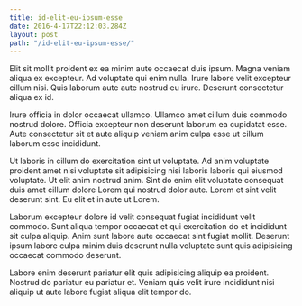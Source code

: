 ```yaml
---
title: id-elit-eu-ipsum-esse
date: 2016-4-17T22:12:03.284Z
layout: post
path: "/id-elit-eu-ipsum-esse/"
---
```


Elit sit mollit proident ex ea minim aute occaecat duis ipsum. Magna veniam aliqua ex excepteur. Ad voluptate qui enim nulla. Irure labore velit excepteur cillum nisi. Quis laborum aute aute nostrud eu irure. Deserunt consectetur aliqua ex id.

Irure officia in dolor occaecat ullamco. Ullamco amet cillum duis commodo nostrud dolore. Officia excepteur non deserunt laborum ea cupidatat esse. Aute consectetur sit et aute aliquip veniam anim culpa esse ut cillum laborum esse incididunt.

Ut laboris in cillum do exercitation sint ut voluptate. Ad anim voluptate proident amet nisi voluptate sit adipisicing nisi laboris laboris qui eiusmod voluptate. Ut elit anim nostrud anim. Sint do enim elit voluptate consequat duis amet cillum dolore Lorem qui nostrud dolor aute. Lorem et sint velit deserunt sint. Eu elit et in aute ut Lorem.

Laborum excepteur dolore id velit consequat fugiat incididunt velit commodo. Sunt aliqua tempor occaecat et qui exercitation do et incididunt sit culpa aliquip. Anim sunt labore aute occaecat sint fugiat mollit. Deserunt ipsum labore culpa minim duis deserunt nulla voluptate sunt quis adipisicing occaecat commodo deserunt.

Labore enim deserunt pariatur elit quis adipisicing aliquip ea proident. Nostrud do pariatur eu pariatur et. Veniam quis velit irure incididunt nisi aliquip ut aute labore fugiat aliqua elit tempor do.